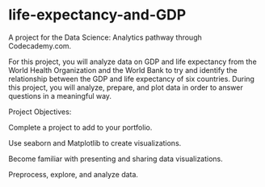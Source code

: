 # life-expectancy-and-GDP
A project for the Data Science: Analytics pathway through Codecademy.com.

For this project, you will analyze data on GDP and life expectancy from the World Health Organization and the World Bank to try and identify the relationship between the GDP and life expectancy of six countries.
During this project, you will analyze, prepare, and plot data in order to answer questions in a meaningful way.

Project Objectives:

Complete a project to add to your portfolio.

Use seaborn and Matplotlib to create visualizations.

Become familiar with presenting and sharing data visualizations.

Preprocess, explore, and analyze data.
